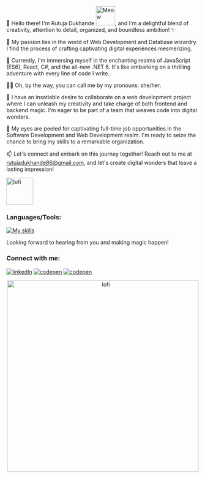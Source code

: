 👋 Hello there! I'm Rutuja Dukhande <img src="https://i.imgur.com/veZrcC7.gif" alt="Meow" width="50" />, and I'm a delightful blend of creativity, attention to detail, organized, and boundless ambition! ✨

👀 My passion lies in the world of Web Development and Database wizardry. I find the process of crafting captivating digital experiences mesmerizing.

🌱 Currently, I'm immersing myself in the enchanting realms of JavaScript (ES6), React, C#, and the all-new .NET 6. It's like embarking on a thrilling adventure with every line of code I write.

👨‍💻 Oh, by the way, you can call me by my pronouns: she/her. 

💞️ I have an insatiable desire to collaborate on a web development project where I can unleash my creativity and take charge of both frontend and backend magic. I'm eager to be part of a team that weaves code into digital wonders.

🏢 My eyes are peeled for captivating full-time job opportunities in the Software Development and Web Development realm. I'm ready to seize the chance to bring my skills to a remarkable organization.

📫 Let's connect and embark on this journey together! Reach out to me at rutujadukhande86@gmail.com, and let's create digital wonders that leave a lasting impression!

<img src="https://raw.githubusercontent.com/mayankchaudhary26/Cool-Readme-ideas/master/data/octocat/plumber.jpg" alt="lofi" width="70" /> 
<h3>Languages/Tools:</h3>

[![My skills](https://skillicons.dev/icons?i=html,css,sass,styledcomponents,javascript,typescript,nodejs,mongodb,react,expressjs,python,flask,postgres,mysql,php,swift,figma,git,postman,angular,docker,firebase,gcp,c,cs,github#&theme=dark)](https://skillicons.dev) 

Looking forward to hearing from you and making magic happen! 
<h3>Connect with me: </h3>

[![linkedIn](https://skillicons.dev/icons?i=linkedin#&theme=dark)](https://www.linkedin.com/in/rutujadukhande/) [![codepen](https://skillicons.dev/icons?i=codepen#&theme=dark)](https://codepen.io/rutuja177) [![codepen](https://skillicons.dev/icons?i=discord#&theme=dark)](https://discordapp.com/users/rutuja1707) 

<center><img src="https://raw.githubusercontent.com/mayankchaudhary26/Cool-Readme-ideas/master/data/lofi.gif" alt="lofi" width="500" /></center>
<!---
Rutuja177/Rutuja177 is a ✨ special ✨ repository because its `README.md` (this file) appears on your GitHub profile.
You can click the Preview link to take a look at your changes.
--->
